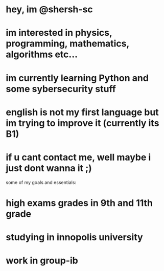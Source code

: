 # hey, im @shersh-sc
# im interested in physics, programming, mathematics, algorithms etc...
# im currently learning Python and some sybersecurity stuff
# english is not my first language but im trying to improve it (currently its B1)
# if u cant contact me, well maybe i just dont wanna it ;)

some of my goals and essentials:
# high exams grades in 9th and 11th grade
# studying in innopolis university
# work in group-ib
